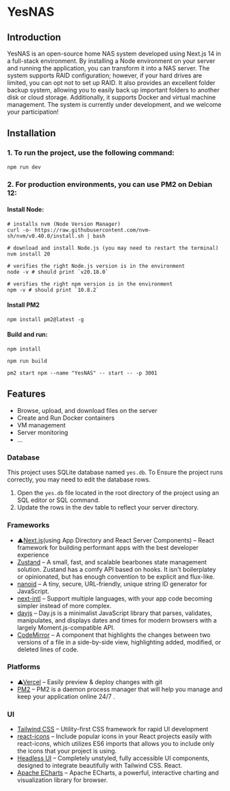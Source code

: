 # YesNAS

## Introduction

YesNAS is an open-source home NAS system developed using Next.js 14 in a full-stack environment. By installing a Node environment on your server and running the application, you can transform it into a NAS server. The system supports RAID configuration; however, if your hard drives are limited, you can opt not to set up RAID. It also provides an excellent folder backup system, allowing you to easily back up important folders to another disk or cloud storage. Additionally, it supports Docker and virtual machine management. The system is currently under development, and we welcome your participation!

## Installation

### 1. To run the project, use the following command:

```js
npm run dev
```

### 2. For production environments, you can use PM2 on Debian 12:

#### Install Node:

```shell
# installs nvm (Node Version Manager)
curl -o- https://raw.githubusercontent.com/nvm-sh/nvm/v0.40.0/install.sh | bash

# download and install Node.js (you may need to restart the terminal)
nvm install 20

# verifies the right Node.js version is in the environment
node -v # should print `v20.18.0`

# verifies the right npm version is in the environment
npm -v # should print `10.8.2`
```

#### Install PM2

```shell
npm install pm2@latest -g
```

#### Build and run:

```shell
npm install

npm run build

pm2 start npm --name "YesNAS" -- start -- -p 3001
```

## Features

- Browse, upload, and download files on the server
- Create and Run Docker containers
- VM management
- Server monitoring
- ...

### Database

This project uses SQLite database named `yes.db`. To Ensure the project runs correctly, you may need to edit the database rows.

1. Open the `yes.db` file located in the root directory of the project using an SQL editor or SQL command.
2. Update the rows in the dev table to reflect your server directory.

### Frameworks

- ▲[Next.js](https://nextjs.org/)(using App Directory and React Server Components) – React framework for building performant apps with the best developer experience
- [Zustand](https://zustand.docs.pmnd.rs/getting-started/introduction) – A small, fast, and scalable bearbones state management solution. Zustand has a comfy API based on hooks. It isn't boilerplatey or opinionated, but has enough convention to be explicit and flux-like.
- [nanoid](https://www.npmjs.com/package/nanoid) – A tiny, secure, URL-friendly, unique string ID generator for JavaScript.
- [next-intl](https://next-intl-docs.vercel.app) – Support multiple languages, with your app code becoming simpler instead of more complex.
- [dayjs](https://day.js.org/en/) – Day.js is a minimalist JavaScript library that parses, validates, manipulates, and displays dates and times for modern browsers with a largely Moment.js-compatible API.
- [CodeMirror](https://uiwjs.github.io/react-codemirror/) – A component that highlights the changes between two versions of a file in a side-by-side view, highlighting added, modified, or deleted lines of code.

### Platforms

- ▲[Vercel](https://vercel.com/) – Easily preview & deploy changes with git
- [PM2](https://pm2.keymetrics.io) – PM2 is a daemon process manager that will help you manage and keep your application online 24/7
  .​​

### UI

- [Tailwind CSS](https://tailwindcss.com/) – Utility-first CSS framework for rapid UI development
- [react-icons](https://react-icons.github.io/react-icons/) – Include popular icons in your React projects easily with react-icons, which utilizes ES6 imports that allows you to include only the icons that your project is using.
- [Headless UI](https://react-icons.github.io/react-icons/) – Completely unstyled, fully accessible UI components, designed to integrate beautifully with Tailwind CSS. React.
- [Apache ECharts](https://echarts.apache.org/zh/index.html) – Apache ECharts, a powerful, interactive charting and visualization library for browser.
